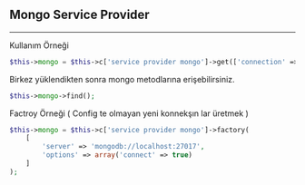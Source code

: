 
## Mongo Service Provider

------


Kullanım Örneği

```php
$this->mongo = $this->c['service provider mongo']->get(['connection' => 'default'])->selectDb('db');
```

Birkez yüklendikten sonra mongo metodlarına erişebilirsiniz.

```php
$this->mongo->find();
```

Factroy Örneği ( Config te olmayan yeni konnekşın lar üretmek )

```php
$this->mongo = $this->c['service provider mongo']->factory(
	[
		'server' => 'mongodb://localhost:27017',
		'options' => array('connect' => true)
	]
);
```     